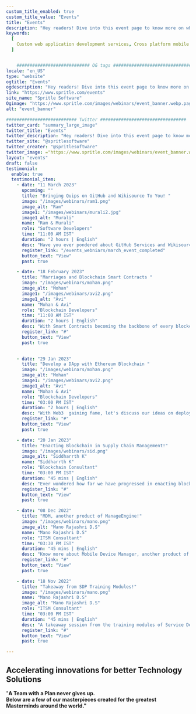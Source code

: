 ```yaml
---
custom_title_enabled: true
custom_title_value: "Events"
title: "Events"
description: "Hey readers! Dive into this event page to know more on what are the events scheduled regularly in Spritle's calendar for you."
keywords:
  [
    Custom web application development services, Cross platform mobile application development,Digital Healthcare Solutions, Software for healthcare
  ]


    ############################ OG tags #################################
locale: "en_US"
type: "website"
ogtitle: "Events"
ogdescription: "Hey readers! Dive into this event page to know more on what are the events scheduled regularly in Spritle's calendar for you."
link: "https://www.spritle.com/events"
site_name: "Spritle Software"
Ogimage: "https://www.spritle.com/images/webinars/event_banner.webp.pagespeed.ce.WkfbS_QTE-.webp" 
alt: "event_banner"

########################### Twitter #################################
twitter_card: "summary_large_image"
twitter_title: "Events" 
twitter_description: "Hey readers! Dive into this event page to know more on what are the events scheduled regularly in Spritle's calendar for you." 
twitter_site: "@spritlesoftware"
twitter_creater: "@spritlesoftware"
twitter_image: ="https://www.spritle.com/images/webinars/event_banner.webp.pagespeed.ce.WkfbS_QTE-.webp" 
layout: "events"
draft: false
testimonial:
  enable: true
  testimonial_item:
    - date: "11 March 2023"
      upcoming: ""
      title: "Bringing Quips on GitHub and Wikisource To You! "
      image: "/images/webinars/ram1.png"
      image_alt: "Ram"
      image1: "/images/webinars/murali2.jpg"
      image1_alt: "Murali"
      name: "Ram & Murali"
      role: "Software Developers"
      time: "11:00 AM IST"
      duration: "2 hours | English"
      desc: "Have you ever pondered about GitHub Services and Wikisource? Let's gather together and share our thoughts on this on Saturday."
      register_link: "/events_webniars/march_event_completed"
      button_text: "View"
      past: true

    - date: "18 February 2023"
      title: "Marriages and Blockchain Smart Contracts "
      image: "/images/webinars/mohan.png"
      image_alt: "Mohan"
      image1: "/images/webinars/avi2.png"
      image1_alt: "Avi"
      name: "Mohan & Avi"
      role: "Blockchain Developers"
      time: "11:00 AM IST"
      duration: "2 hours | English"
      desc: "With Smart Contracts becoming the backbone of every blockchain-based application, let's gather to discuss it in detail in this Saturday's event."
      register_link: "#"
      button_text: "View"
      past: true
      

    - date: "29 Jan 2023"
      title: "Develop a DApp with Ethereum Blockchain "
      image: "/images/webinars/mohan.png"
      image_alt: "Mohan"
      image1: "/images/webinars/avi2.png"
      image1_alt: "Avi"
      name: "Mohan & Avi"
      role: "Blockchain Developers"
      time: "03:00 PM IST"
      duration: "2 hours | English"
      desc: "With Web3  gaining fame, let's discuss our ideas on deploying DApps using blockchain technology in this Sunday's event."
      register_link: "#"
      button_text: "View"
      past: true

    - date: "20 Jan 2023"
      title: "Enacting Blockchain in Supply Chain Management!"
      image: "/images/webinars/sid.png"
      image_alt: "Siddharrth K"
      name: "Siddharrth K"
      role: "Blockchain Consultant"
      time: "03:00 PM IST"
      duration: "45 mins | English"
      desc: "Ever wondered how far we have progressed in enacting blockchain in the supply chain? Let's convene and discuss this in this session!"
      register_link: "#"
      button_text: "View"
      past: true

    - date: "08 Dec 2022"
      title: "MDM, another product of ManageEngine!"
      image: "/images/webinars/mano.png"
      image_alt: "Mano Rajashri D.S"
      name: "Mano Rajashri D.S"
      role: "ITSM Consultant"
      time: "03:30 PM IST"
      duration: "45 mins | English"
      desc: "Know more about Mobile Device Manager, another product of ManageEngine. A product that has incredible features ensuring corporate ..."
      register_link: "#"
      button_text: "View"
      past: true

    - date: "18 Nov 2022"
      title: "Takeaway from SDP Training Modules!"
      image: "/images/webinars/mano.png"
      name: "Mano Rajashri D.S"
      image_alt: "Mano Rajashri D.S"
      role: "ITSM Consultant"
      time: "03:00 PM IST"
      duration: "45 mins | English"
      desc: "A takeaway session from the training modules of Service Desk Plus, a product of ManageEngine. The session tells about the features and components of SDP in brief."
      register_link: "#"
      button_text: "View"
      past: true

---
```


## Accelerating innovations for better **Technology Solutions**

"<b>A Team with a Plan never gives up<b>. <br>Below are a few of our masterpieces created for the greatest Masterminds around the world."
